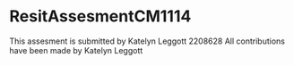 # ResitAssesmentCM1114

This assesment is submitted by Katelyn Leggott 2208628
All contributions have been made by Katelyn Leggott
